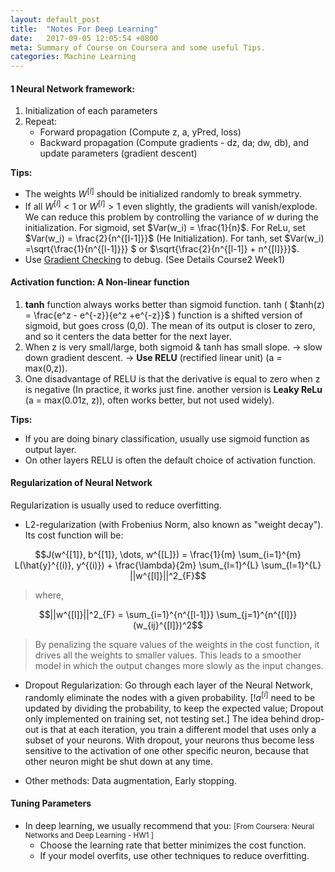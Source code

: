 ```yaml
---
layout: default_post
title:  "Notes For Deep Learning"
date:   2017-09-05 12:05:54 +0800
meta: Summary of Course on Coursera and some useful Tips.
categories: Machine Learning
---
```



#### 1 Neural Network framework:
1. Initialization of each parameters
2. Repeat:
    - Forward propagation (Compute z, a, yPred, loss)
    - Backward propagation (Compute gradients - dz, da; dw, db), and update parameters (gradient descent)


**Tips:**

- The weights $W^{[l]}$ should be initialized randomly to break symmetry.
- If all $W^{[l]} <1$ or $W^{[l]} >1$ even slightly, the gradients will vanish/explode. We can reduce this problem by controlling the variance of $w$ during the initialization. For sigmoid, set $Var(w_i) = \frac{1}{n}$. For ReLu, set $Var(w_i) = \frac{2}{n^{[l-1]}}$ (He Initialization). For tanh, set  $Var(w_i) =\sqrt{\frac{1}{n^{[l-1]}}} $ or $\sqrt{\frac{2}{n^{[l-1]} + n^{[l]}}}$.
- Use [Gradient Checking](http://ufldl.stanford.edu/tutorial/supervised/DebuggingGradientChecking/) to debug. (See Details Course2 Week1)


#### Activation function: A Non-linear function
1. **tanh** function always works better than sigmoid function. tanh ( $tanh(z) = \frac{e^z - e^{-z}}{e^z +e^{-z}}$ ) function is a shifted version of sigmoid, but goes cross (0,0). The mean of its output is closer to zero, and so it centers the data better for the next layer.
2. When z is very small/large, both sigmoid & tanh has small slope. -> slow down gradient descent. -> **Use RELU** (rectified linear unit) (a = max(0,z)).
3. One disadvantage of RELU is that the derivative is equal to zero when z is negative (In practice, it works just fine. another version is **Leaky ReLu** (a = max(0.01z, z)), often works better, but not used widely).

**Tips:**

  - If you are doing binary classification, usually use sigmoid function as output layer.
  - On other layers RELU is often the default choice of activation function.

#### Regularization of Neural Network

Regularization is usually used to reduce overfitting.

- L2-regularization (with Frobenius Norm, also known as "weight decay"). Its cost function will be:

$$J(w^{[1]}, b^{[1]}, \dots, w^{[L]}) = \frac{1}{m} \sum_{i=1}^{m} L(\hat{y}^{(i)}, y^{(i)}) + \frac{\lambda}{2m} \sum_{l=1}^{L} \sum_{l=1}^{L} ||w^{[l]}||^2_{F}$$

>where,

$$||w^{[l]}||^2_{F} = \sum_{i=1}^{n^{[l-1]}} \sum_{j=1}^{n^{[l]}} (w_{ij}^{[l]})^2$$

>By penalizing the square values of the weights in the cost function, it drives all the weights to smaller values. This leads to a smoother model in which the output changes more slowly as the input changes.

- Dropout Regularization: Go through each layer of the Neural Network, randomly eliminate the nodes with a given probability. <tip>[!$a^[i]$ need to be updated by dividing the probability, to keep the expected value; Dropout only implemented on training set, not testing set.]</tip> The idea behind drop-out is that at each iteration, you train a different model that uses only a subset of your neurons. With dropout, your neurons thus become less sensitive to the activation of one other specific neuron, because that other neuron might be shut down at any time.

- Other methods: Data augmentation, Early stopping.

#### Tuning Parameters
- In deep learning, we usually recommend that you: <small>[From Coursera: Neural Networks and Deep Learning - HW1 ]</small>
  - Choose the learning rate that better minimizes the cost function.
  - If your model overfits, use other techniques to reduce overfitting.
